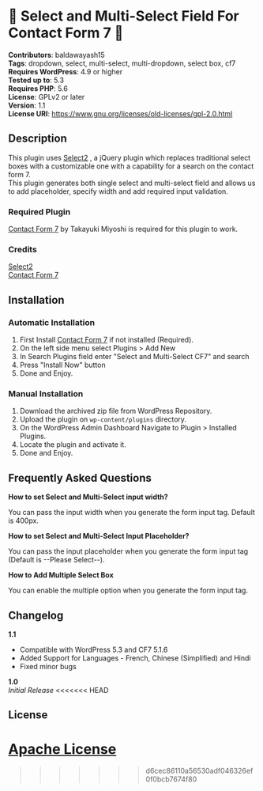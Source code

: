 # 🎉 Select and Multi-Select Field For Contact Form 7 🎉
**Contributors**: baldawayash15<br>
**Tags**: dropdown, select, multi-select, multi-dropdown, select box, cf7<br>
**Requires WordPress**: 4.9 or higher<br>
**Tested up to**: 5.3<br>
**Requires PHP**: 5.6<br>
**License**: GPLv2 or later<br>
**Version**: 1.1<br>
**License URI**: https://www.gnu.org/licenses/old-licenses/gpl-2.0.html<br>

## Description
This plugin uses [Select2](https://select2.org) , a jQuery plugin which replaces traditional select boxes with a customizable one with a capability for a search on the contact form 7. <br>
This plugin generates both single select and multi-select field and allows us to add placeholder, specify width and add required input validation.

### Required Plugin
[Contact Form 7](https://wordpress.org/plugins/contact-form-7/) by Takayuki Miyoshi is required for this plugin to work.

### Credits
[Select2](https://select2.org)<br>
[Contact Form 7](https://wordpress.org/plugins/contact-form-7/)

## Installation
### Automatic Installation
1. First Install [Contact Form 7](https://wordpress.org/plugins/contact-form-7/) if not installed (Required).
2. On the left side menu select Plugins > Add New
3. In Search Plugins field enter "Select and Multi-Select CF7" and search
4. Press "Install Now" button
5. Done and Enjoy.

### Manual Installation
1. Download the archived zip file from WordPress Repository.
2. Upload the plugin on `wp-content/plugins` directory.
3. On the WordPress Admin Dashboard Navigate to Plugin > Installed Plugins.
4. Locate the plugin and activate it.
5. Done and Enjoy.

## Frequently Asked Questions

**How to set Select and Multi-Select input width?**

You can pass the input width when you generate the form input tag. Default is 400px.

**How to set Select and Multi-Select Input Placeholder?**

You can pass the input placeholder when you generate the form input tag (Default is --Please Select--).

**How to Add Multiple Select Box**
 
You can enable the multiple option when you generate the form input tag.

## Changelog
**1.1**<br> 
- Compatible with WordPress 5.3 and CF7 5.1.6
- Added Support for Languages - French, Chinese (Simplified) and Hindi
- Fixed minor bugs
  
**1.0**<br>
*Initial Release*
<<<<<<< HEAD

## License
[Apache License](https://www.gnu.org/licenses/old-licenses/gpl-2.0.html)
=======
>>>>>>> d6cec86110a56530adf046326ef0f0bcb7674f80
